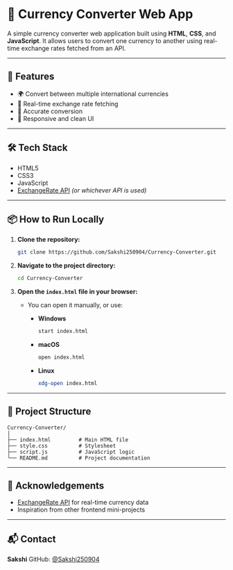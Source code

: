 # 💱 Currency Converter Web App

A simple currency converter web application built using **HTML**, **CSS**, and **JavaScript**. It allows users to convert one currency to another using real-time exchange rates fetched from an API.

---

## 🚀 Features

- 🌍 Convert between multiple international currencies  
- 🔄 Real-time exchange rate fetching  
- 🧮 Accurate conversion  
- 📱 Responsive and clean UI  

---

## 🛠️ Tech Stack

- HTML5  
- CSS3  
- JavaScript  
- [ExchangeRate API](https://www.exchangerate-api.com/) *(or whichever API is used)*

---

## 📦 How to Run Locally

1. **Clone the repository:**

   ```bash
   git clone https://github.com/Sakshi250904/Currency-Converter.git


2. **Navigate to the project directory:**

   ```bash
   cd Currency-Converter
   ```

3. **Open the `index.html` file in your browser:**

   * You can open it manually, or use:

     * **Windows**

       ```bash
       start index.html
       ```

     * **macOS**

       ```bash
       open index.html
       ```

     * **Linux**

       ```bash
       xdg-open index.html
       ```

---

## 📂 Project Structure

```
Currency-Converter/
│
├── index.html         # Main HTML file
├── style.css          # Stylesheet
├── script.js          # JavaScript logic
└── README.md          # Project documentation
```

---

## 🙌 Acknowledgements

* [ExchangeRate API](https://www.exchangerate-api.com/) for real-time currency data
* Inspiration from other frontend mini-projects

---

## 📬 Contact

**Sakshi**
GitHub: [@Sakshi250904](https://github.com/Sakshi250904)
